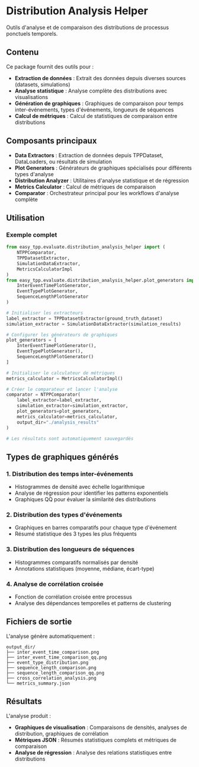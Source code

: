 # Distribution Analysis Helper

Outils d'analyse et de comparaison des distributions de processus ponctuels temporels.

## Contenu

Ce package fournit des outils pour :

- **Extraction de données** : Extrait des données depuis diverses sources (datasets, simulations)
- **Analyse statistique** : Analyse complète des distributions avec visualisations
- **Génération de graphiques** : Graphiques de comparaison pour temps inter-événements, types d'événements, longueurs de séquences
- **Calcul de métriques** : Calcul de statistiques de comparaison entre distributions

## Composants principaux

- **Data Extractors** : Extraction de données depuis TPPDataset, DataLoaders, ou résultats de simulation
- **Plot Generators** : Générateurs de graphiques spécialisés pour différents types d'analyse
- **Distribution Analyzer** : Utilitaires d'analyse statistique et de régression
- **Metrics Calculator** : Calcul de métriques de comparaison
- **Comparator** : Orchestrateur principal pour les workflows d'analyse complète

## Utilisation

### Exemple complet

```python
from easy_tpp.evaluate.distribution_analysis_helper import (
    NTPPComparator,
    TPPDatasetExtractor,
    SimulationDataExtractor,
    MetricsCalculatorImpl
)
from easy_tpp.evaluate.distribution_analysis_helper.plot_generators import (
    InterEventTimePlotGenerator,
    EventTypePlotGenerator,
    SequenceLengthPlotGenerator
)

# Initialiser les extracteurs
label_extractor = TPPDatasetExtractor(ground_truth_dataset)
simulation_extractor = SimulationDataExtractor(simulation_results)

# Configurer les générateurs de graphiques
plot_generators = [
    InterEventTimePlotGenerator(),
    EventTypePlotGenerator(), 
    SequenceLengthPlotGenerator()
]

# Initialiser le calculateur de métriques
metrics_calculator = MetricsCalculatorImpl()

# Créer le comparateur et lancer l'analyse
comparator = NTPPComparator(
    label_extractor=label_extractor,
    simulation_extractor=simulation_extractor,
    plot_generators=plot_generators,
    metrics_calculator=metrics_calculator,
    output_dir="./analysis_results"
)

# Les résultats sont automatiquement sauvegardés
```

## Types de graphiques générés

### 1. Distribution des temps inter-événements

- Histogrammes de densité avec échelle logarithmique
- Analyse de régression pour identifier les patterns exponentiels
- Graphiques QQ pour évaluer la similarité des distributions

### 2. Distribution des types d'événements

- Graphiques en barres comparatifs pour chaque type d'événement
- Résumé statistique des 3 types les plus fréquents

### 3. Distribution des longueurs de séquences

- Histogrammes comparatifs normalisés par densité
- Annotations statistiques (moyenne, médiane, écart-type)

### 4. Analyse de corrélation croisée

- Fonction de corrélation croisée entre processus
- Analyse des dépendances temporelles et patterns de clustering

## Fichiers de sortie

L'analyse génère automatiquement :

```
output_dir/
├── inter_event_time_comparison.png
├── inter_event_time_comparison_qq.png
├── event_type_distribution.png
├── sequence_length_comparison.png
├── sequence_length_comparison_qq.png
├── cross_correlation_analysis.png
└── metrics_summary.json
```

## Résultats

L'analyse produit :

- **Graphiques de visualisation** : Comparaisons de densités, analyses de distribution, graphiques de corrélation
- **Métriques JSON** : Résumés statistiques complets et métriques de comparaison
- **Analyse de régression** : Analyse des relations statistiques entre distributions
